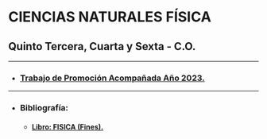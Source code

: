 CIENCIAS NATURALES FÍSICA
===
Quinto Tercera, Cuarta y Sexta - C.O.
---

- - - 
* ### [Trabajo de Promoción Acompañada Año 2023.](http://google.com)
- - -
* ### Bibliografía:
    * #### [Libro: FISICA (Fines).](http://www.bnm.me.gov.ar/giga1/documentos/EL006506.pdf)